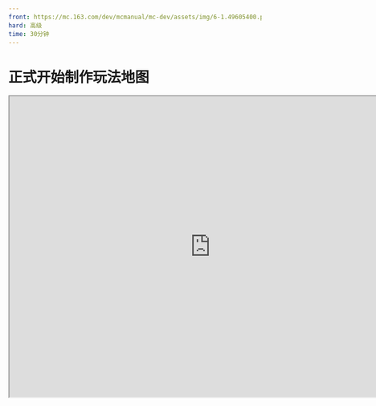 ```yaml
---
front: https://mc.163.com/dev/mcmanual/mc-dev/assets/img/6-1.49605400.png
hard: 高级
time: 30分钟
---
```

# 正式开始制作玩法地图

<iframe src="https://cc.163.com/act/m/daily/iframeplayer/?id=624585cdb647e504b5299d90" width="800" height="600" allow="fullscreen"/>

在前面的章节中我们已经知道了什么是玩法地图，学会了制作地图场景、利用命令和命令方块制作简单的玩法功能、通过修改资源包改变场景的视觉效果、添加自定义内容。

掌握了这些技巧，我们就可以准备实战，从零开始制作一张玩法地图了。

## 地图设想

遥望我的世界的各种经典玩法，能够长久不衰一直被玩家喜爱的玩法就是小游戏（Minigame）。甚至一些生存服务器内也会有一些小游戏活动。而在小游戏大类中，KitPVP（职业战争）则是出类拔萃的玩法。所以本章的内容，我们就来利用玩法地图制作职业战争小游戏。

游戏场景就利用前面章节已经制作好的地图：

![6-1](./image/6-1.png)

 玩法方面，玩家可以在大厅中选择职业并在进入战场（游戏场景）时获得职业的装备，玩家需要利用装备与其它玩家对战。在此玩法上可以有两种分支：

- 游戏单局进行，玩家同时加入：当所有玩家准备好并选择完职业后开始游戏，仅一条命，活到最后的玩家获胜。
- 游戏持续进行，玩家任意加入：玩家选择职业后可自行进入游戏场景，不设复活限制，也没有获胜条件。

前者可以使玩法更具体，更有竞技性；而后者更倾向PVP战斗的爽快体验，玩家可以在复活后第一时间再次回到游戏场景中加入战斗。这次我们选择后者，不过在制作过程中也会讲解前者的思路。

## 制作大厅

因为是小游戏地图，所以我们需要先建造一个大厅，玩家在加入游戏或战败复活后会来到这里选择职业进入游戏场景。

![6-2](./image/6-2.png)

利用地图编辑器的笔刷工具选择圆柱笔刷，围上一片区域，方块材质则与游戏场景的地形风格类似，在区域内放置一些复用的素材（蘑菇、石堆），在玩家出生点位置搭建了一个篝火营地（紫水晶方块用于标记玩家出生位置）。

在BlockBench中分别制作3个NPC模型，这里修改了原版村民的模型动作，添加了物品用来区分NPC对应的职业。利用自定义实体在大厅展示职业信息。并且使用实体会比告示牌或其它文字引导更有魅力和生动。

![6-13](./image/6-13.png)

分别导出模型和贴图后，切换到关卡编辑器逐个导入；自定义实体不需要太多属性，只要放置在大厅中就可以了，所以这三个实体就只有：持久化保存（实体不会消失）、物理特性（实体会受到重力影响）、碰撞箱（实体的宽和高）、伤害感应器（设置该实体不会被攻击到）。

![6-12](./image/6-12.png)

三个实体的属性都类似，只有模型和贴图不一样，加入到游戏后，把他们分别放置在大厅的位置上：

![6-14](./image/6-14.png)

![6-15](./image/6-15.png)

## 添加玩法功能

在大厅中放置的三个NPC就是对应地图中的三个职业，当玩家靠近NPC时将会选择该职业并传送至游戏场景。

选择一处区域用于存放制作功能的命令方块，一般会选择玩家不会看到或是发现的区域，所以不推荐放在游戏场景附近。

![6-3](./image/6-3.png)

场景都是封闭的，所以我直接把命令方块选择放在大厅的附近，各位开发者在参考学习的时候也能很快找到这里。

对于命令方块的区域有一个关键点是需要注意的，当某个区块附近没有玩家存在的时候，系统会自动卸载该区块，若是命令方块的区域被卸载掉，命令方块也就无法再生效，所以我们需要使用一条命令来设置区域为常加载状态，这样就不会被卸载区块。

```命令
玩家手动输入：
/tickingarea add <xyz> <xyz>
小提示：<xyz>为常加载区域的坐标，通常为方体区域的左下角和右上角，通过两点坐标来构成方体区域
	   坐标可以在游戏中开启显示或是选择某个方块在地图编辑器的右下角看到该方块的坐标
```

### 使用命令方块制作功能

先输入一段命令 **新增职业计分板** ，用来给玩家贴上职业标签；通过修改玩家计分板的数值来给玩家贴上 **职业标签** ，例如：1 - 重甲职业 2 - 箭矢职业 3 - 突破职业 0 - 未选择职业

```命令
玩家手动输入：
/scoreboard objectives add role dummy 职业
```

然后记录NPC的坐标，使用 **循环命令方块** 检测玩家靠近NPC位置时给该玩家贴上职业标签。

```命令
循环命令方块：
/execute @a[x=?,y=?,z=?,r=1] ~ ~ ~ /scoreboard players set @s role 1
```

execute命令可以改变命令执行者和执行位置，通过目标选择器选择在某xyz坐标1格范围内的玩家并以该玩家执行命令。通过execute选择该玩家后，目标选择器就可以设置为@s指向自己。

在循环命令方块后连续放置3个顺序指向的连锁命令方块，用于给予玩家装备、传送到游戏场景和归置职业标签。

![6-4](./image/6-4.png)

图中按指向顺序标出了1234的命令方块窗口，请注意一定要保证 **命令方块的指向** ，否则连锁命令方块会无法执行。

其中目标选择器的参数 **[score]** 代表判断该目标的计分板某标签分数用于判断职业，是重要的参数。图中的四个命令方块是实现此功能最基本的条件，若是想调整职业的装备，还可以在中间 **继续添加连锁命令方块** 给予物品即可。

![6-6](./image/6-6.png)

每一条命令方块链可完成1个职业的功能，我们再继续添加2条，把选择职业并传送的功能完善。一个职业的完整的命令链如下所示：

```命令
循环命令方块：execute @a[x=443,y=64,z=355,r=1] ~ ~ ~ /scoreboard players set @s role 1
连锁命令方块：give @a[scores={role=1}] iron_leggings 1
连锁命令方块：give @a[scores={role=1}] iron_boots 1
连锁命令方块：give @a[scores={role=1}] leather_chestplate 1
连锁命令方块：give @a[scores={role=1}] stone_sword 1
连锁命令方块：give @a[scores={role=1}] bestmap:testItem1 3
连锁命令方块：tp @a[scores={role=1}] 352 83 442
连锁命令方块：effect @a[scores={role=1}] slow_falling 5 1
连锁命令方块：scoreboard players set @a[scores={role=1}] role 0
以上的所有命令方块均指向下一个命令方块
需要注意的是，在give指令中，若是给予自定义物品需要把自定义物品的命名空间和名称都写出，而原版物品可以省略命名空间"minecraft"。

```

传送玩家的坐标点设置在游戏场景的上空，并为传送过来的玩家设置缓降效果。

<img src="./image/6-16.gif" alt="6-16" style="zoom:115%;" />

### 添加回复道具

不同的职业需要有不同装备和效果，如果原版的内容不能满足想法，就需要添加自定义内容来扩展，比如我想添加一种恢复血量的道具给所有职业或是某个职业，这时就需要添加自定义物品。

打开关卡编辑器，新建自定义物品，设置基本的属性，并为其添加食物属性（不补充饱食度仅添加治疗药水效果）将使用时间调低，使用动画改为eat。

![6-5](./image/6-5.png)

当然，如果不添加新的自定义内容，也可以通过修改材质包的方式把原版的药水改为其它样子。

### 场景互动功能

新建自定义方块并绘制贴图，添加到游戏中，在游戏场景放置几个这样的方块；当玩家踩到的时候会获得状态效果。

使用命令方块检测玩家脚下的方块，当方块是设定的方块时就给予玩家药水效果。此功能仅需要一条命令即可。

```命令
execute @a ~ ~ ~ detect ~ ~-1 ~ <命名空间:方块标识符> 0 /effect @s jump_boost 1 3
```

把此命令添加到保持开启的循环命令方块中，效果如下：

<img src="./image/6-9.gif" alt="6-9" style="zoom:115%;" />

当命令方块执行的时候，左上角会出现提示，若是循环执行，则会瞬间出现大量的提示，我们也可以通过命令修改游戏规则将其关闭：

```命令
关闭命令方块的提示(将false修改为true即可打开)：
/gamerule commandblockoutput false
/gamerule sendcommandfeedback false
```

> 大量使用无延迟的循环命令方块会导致游戏卡顿，可以在不影响游戏的情况下适当调整部分循环命令方块的延迟或是利用红石信号将循环命令方块改为红石控制。

## 继续完善地图

到目前为止，我们的地图已经 **可以开始游戏** 了，除了继续添加新内容或玩法外，还有一些 **细节需要打磨** 。

### 背包物品

比如：当玩家被击败，背包物品会掉落在场景中，其它玩家捡到依然可以使用；或是在有死亡不掉落的情况下，玩家被击败回到大厅也依然会保留这些物品。

**解决方法** 其实有很多，选择任意一个恰当的即可，例如：

- 开启死亡不掉落，在选择职业的时候先清除玩家背包再给予新的装备。
- 开启死亡不掉落，使用命令方块持续清除大厅内玩家的背包物品。
- 关闭死亡不掉落，使用命令方块持续清除物品掉落物。

举例的这三种都有其优缺，这张地图则选择第二种，不过我们只需要持续 **清除以出生点为范围的几格区域** 即可，因为玩家被击败后是一定会在大厅的重生点复活的，所以只需要清除小范围即可。若是清除整个大厅范围，可能会影响到选择职业时的装备发放。

![6-10](./image/6-10.png)

记录玩家重生点的坐标（XYZ），使用clear（清除玩家背包物品）命令，利用目标选择器（@a=所有玩家）清除6格范围内（r=6）的玩家背包物品。可以适当为循环命令方块添加延迟。

### 游戏模式和难度

地图的默认游戏模式是生存，这时玩家可以任意 **破坏方块** ，显然这和地图的玩法是背道而驰的，可以在菜单中直接修改世界的默认游戏模式为冒险，这样玩家就不能破坏了。

![6-11](./image/6-11.png)

如果想让地图的规则更固定一些，也可以用命令方块持续修改所有玩家的游戏模式。

而**游戏难度**也需要特意设置一下，简单—困难模式下玩家的血量恢复速度较正常，但是游戏场景内会刷怪（除非有充足的亮度）；若是和平模式下玩家恢复血量的速度又过快，玩家间很难对抗，不同职业间的游戏平衡也不同。其实只需要使用命令简单修改一下游戏规则就可以了：

```命令
修改游戏规则domobspawning将怪物的生成关闭
/gamerule domobspawning false
```

### 场景边界

为了让玩家不会意外离开大厅和游戏的范围，为大厅和游戏场景添加空气墙，也就是在边界的位置放置屏障或其它障碍物，让玩家无法越过。

![6-7](./image/6-7.png)

## 另一种思路

如果将地图改为统一开局，玩家需要在大厅全部准备就绪再开始，那么最少应该有如下改动：

- 玩家选择职业不会立即获得装备和传送，只会贴上职业标签，当游戏开始时统一发放装备
- 设立胜利条件，游戏开始后检测游戏场景内存活的玩家，当只剩1人时游戏结束

本章教程中就不针对这种思路提供方法，而是交给各位新手开发者自行尝试！

**课后作业：** 从零开始完整制作一张地图：要求具有基本的玩法和功能逻辑，能够正常游玩且地图内的所有游戏场景都符合主题，不论是自由创作或是跟随教程创作都可以！











